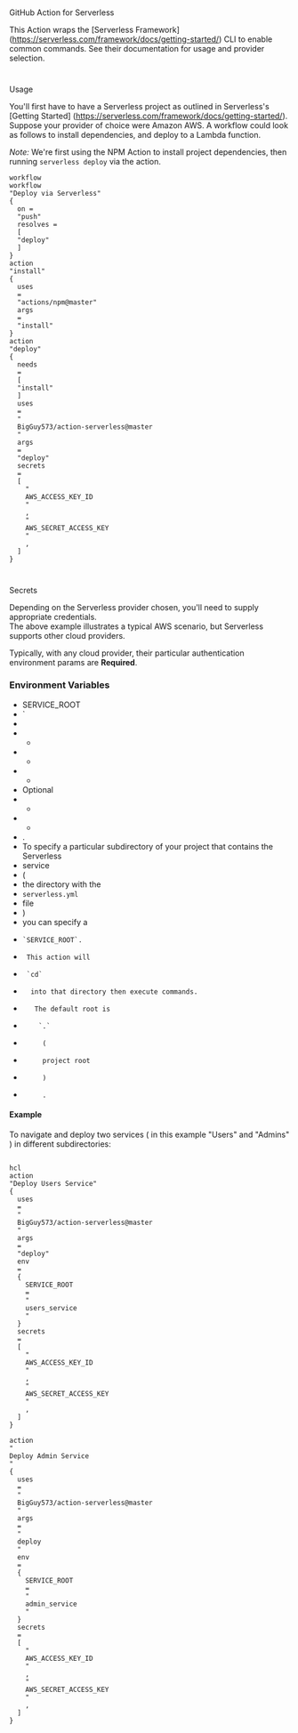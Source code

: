 # 
GitHub 
Action 
for 
Serverless

This Action wraps the 
[Serverless Framework]
(https://serverless.com/framework/docs/getting-started/)
CLI to enable common commands. See their documentation for usage and provider selection.

#
# 
Usage

You'll first have to have a Serverless project as outlined in Serverless's 
[Getting Started]
(https://serverless.com/framework/docs/getting-started/).  
Suppose your provider of choice were Amazon AWS. 
A workflow could look as follows to install dependencies, 
and deploy to a Lambda function.

_Note:_ 
We're first using the NPM Action to install project dependencies, 
then running 
`serverless deploy`
via the action.

```
workflow
workflow 
"Deploy via Serverless"
{
  on = 
  "push"
  resolves =
  [
  "deploy"
  ]
}
action 
"install" 
{
  uses
  = 
  "actions/npm@master"
  args
  = 
  "install"
}
action
"deploy"
{
  needs
  =
  [
  "install"
  ]
  uses 
  = 
  "
  BigGuy573/action-serverless@master
  "
  args
  = 
  "deploy"
  secrets 
  = 
  [
    "
    AWS_ACCESS_KEY_ID
    "
    ,
    "
    AWS_SECRET_ACCESS_KEY
    "
    ,
  ]
}

```

#
#
#
Secrets

Depending on the Serverless provider chosen, you'll need to supply appropriate credentials.  
The above example illustrates a typical AWS scenario, but Serverless supports other cloud providers.

Typically, with any cloud provider, their particular authentication environment params are **Required**.

### Environment Variables

- SERVICE_ROOT
- `
-  
-  -
-   *
-   *
-   Optional
-   *
-   *
-   .  
-   To specify a particular subdirectory of your project that contains the Serverless 
- service
-  (
-  the directory with the 
-  `serverless.yml`
-   file
-   )
-    you can specify a
-     `SERVICE_ROOT`. 
-      This action will 
-      `cd`
-       into that directory then execute commands. 
-        The default root is
-         `.`
-          (
-          project root
-          )
-          .

#### Example

To navigate and deploy two services 
(
in this example
"Users"
and 
"Admins"
) 
in 
different
subdirectories:

```

hcl
action 
"Deploy Users Service" 
{
  uses 
  =
  "
  BigGuy573/action-serverless@master
  "
  args 
  =
  "deploy"
  env
  = 
  {
    SERVICE_ROOT 
    = 
    "
    users_service
    "
  }
  secrets
  =
  [
    "
    AWS_ACCESS_KEY_ID
    "
    ,
    "
    AWS_SECRET_ACCESS_KEY
    "
    ,
  ]
}

action 
"
Deploy Admin Service
"
{
  uses 
  =
  "
  BigGuy573/action-serverless@master
  "
  args
  =
  "
  deploy
  "
  env 
  =
  {
    SERVICE_ROOT 
    =
    "
    admin_service
    "
  }
  secrets 
  =
  [
    "
    AWS_ACCESS_KEY_ID
    "
    ,
    "
    AWS_SECRET_ACCESS_KEY
    "
    ,
  ]
}

```
